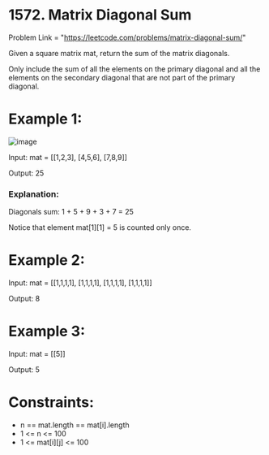 # 1572. Matrix Diagonal Sum

Problem Link = "https://leetcode.com/problems/matrix-diagonal-sum/"

Given a square matrix mat, return the sum of the matrix diagonals.

Only include the sum of all the elements on the primary diagonal and all the elements on the secondary diagonal that are not part of the primary diagonal.

 

# Example 1:

![image](https://github.com/Kaileshwaran13/Programming_Skills/assets/128310801/826a829f-522d-4e20-9b7d-4642992ed555)



Input: mat = [[1,2,3],
              [4,5,6],
              [7,8,9]]
              
Output: 25

### Explanation: 

Diagonals sum: 1 + 5 + 9 + 3 + 7 = 25

Notice that element mat[1][1] = 5 is counted only once.


# Example 2:

Input: mat = [[1,1,1,1],
              [1,1,1,1],
              [1,1,1,1],
              [1,1,1,1]]
              
Output: 8

# Example 3:

Input: mat = [[5]]

Output: 5
 

# Constraints:

- n == mat.length == mat[i].length
- 1 <= n <= 100
- 1 <= mat[i][j] <= 100
